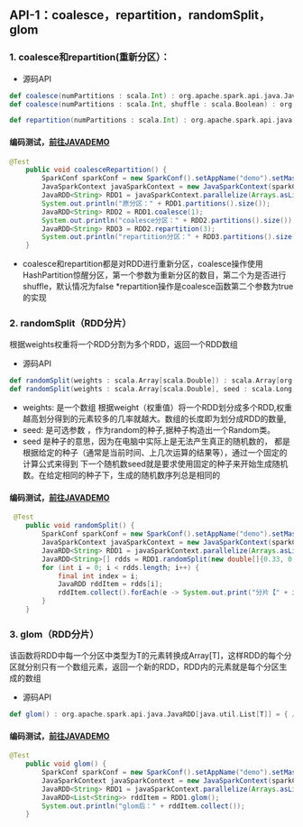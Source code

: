 ## API-1：coalesce，repartition，randomSplit，glom
### 1. coalesce和repartition(重新分区）：
* 源码API
```scala
def coalesce(numPartitions : scala.Int) : org.apache.spark.api.java.JavaRDD[T] = { /* compiled code */ }
def coalesce(numPartitions : scala.Int, shuffle : scala.Boolean) : org.apache.spark.api.java.JavaRDD[T] = { /* compiled code */ }
```
```scala
def repartition(numPartitions : scala.Int) : org.apache.spark.api.java.JavaRDD[T] = { /* compiled code */ }
```
#### 编码测试，[前往JAVADEMO](https://github.com/lk6678979/owp-spark/blob/master/java-rdd/src/main/java/com/owp/rdddemo/CoalesceRepartition.java) 
```java
@Test
    public void coalesceRepartition() {
        SparkConf sparkConf = new SparkConf().setAppName("demo").setMaster("local").set("spark.executor.memory", "1g");
        JavaSparkContext javaSparkContext = new JavaSparkContext(sparkConf);
        JavaRDD<String> RDD1 = javaSparkContext.parallelize(Arrays.asList("aa", "aa", "bb", "cc", "dd"), 2);
        System.out.println("原分区：" + RDD1.partitions().size());
        JavaRDD<String> RDD2 = RDD1.coalesce(1);
        System.out.println("coalesce分区：" + RDD2.partitions().size());
        JavaRDD<String> RDD3 = RDD2.repartition(3);
        System.out.println("repartition分区：" + RDD3.partitions().size());
    }
```
* coalesce和repartition都是对RDD进行重新分区，coalesce操作使用HashPartition惊醒分区，第一个参数为重新分区的数目，第二个为是否进行shuffle，默认情况为false
*repartition操作是coalesce函数第二个参数为true的实现
### 2. randomSplit（RDD分片）
根据weights权重将一个RDD分割为多个RDD，返回一个RDD数组  
* 源码API
```scala
def randomSplit(weights : scala.Array[scala.Double]) : scala.Array[org.apache.spark.api.java.JavaRDD[T]] = { /* compiled code */ }
def randomSplit(weights : scala.Array[scala.Double], seed : scala.Long) : scala.Array[org.apache.spark.api.java.JavaRDD[T]] = { /* compiled code */ }
```
* weights: 是一个数组 
根据weight（权重值）将一个RDD划分成多个RDD,权重越高划分得到的元素较多的几率就越大。数组的长度即为划分成RDD的数量,
* seed: 是可选参数 ，作为random的种子,据种子构造出一个Random类。 
* seed 是种子的意思，因为在电脑中实际上是无法产生真正的随机数的， 都是根据给定的种子（通常是当前时间、上几次运算的结果等），通过一个固定的计算公式来得到 下一个随机数seed就是要求使用固定的种子来开始生成随机数。在给定相同的种子下，生成的随机数序列总是相同的
#### 编码测试，[前往JAVADEMO](https://github.com/lk6678979/owp-spark/blob/master/java-rdd/src/main/java/com/owp/rdddemo/RandomSplit.java) 
```java
 @Test
    public void randomSplit() {
        SparkConf sparkConf = new SparkConf().setAppName("demo").setMaster("local").set("spark.executor.memory", "1g");
        JavaSparkContext javaSparkContext = new JavaSparkContext(sparkConf);
        JavaRDD<String> RDD1 = javaSparkContext.parallelize(Arrays.asList("1", "2", "3", "4", "5", "6", "7", "8", "9"));
        JavaRDD<String>[] rdds = RDD1.randomSplit(new double[]{0.33, 0.22, 0.44});
        for (int i = 0; i < rdds.length; i++) {
            final int index = i;
            JavaRDD rddItem = rdds[i];
            rddItem.collect().forEach(e -> System.out.print("分片【" + index + "】:" + e + ","));
        }
    }
```
### 3. glom（RDD分片）
该函数将RDD中每一个分区中类型为T的元素转换成Array[T]，这样RDD的每个分区就分别只有一个数组元素，返回一个新的RDD，RDD内的元素就是每个分区生成的数组  
* 源码API
```scala
def glom() : org.apache.spark.api.java.JavaRDD[java.util.List[T]] = { /* compiled code */ }
```
#### 编码测试，[前往JAVADEMO](https://github.com/lk6678979/owp-spark/blob/master/java-rdd/src/main/java/com/owp/rdddemo/Glom.java) 
```java
@Test
    public void glom() {
        SparkConf sparkConf = new SparkConf().setAppName("demo").setMaster("local").set("spark.executor.memory", "1g");
        JavaSparkContext javaSparkContext = new JavaSparkContext(sparkConf);
        JavaRDD<String> RDD1 = javaSparkContext.parallelize(Arrays.asList("1", "2", "3", "4", "5", "6", "7", "8", "9"), 3);
        JavaRDD<List<String>> rddItem = RDD1.glom();
        System.out.println("glom后：" + rddItem.collect());
    }
```
